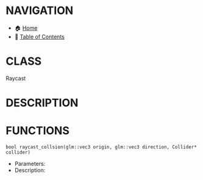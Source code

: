 # NAVIGATION
- 🏠 [Home](../../../README.md)
- 📖 [Table of Contents](../docs_Chapter_0.00_Welcome/doc_Chapter_0.10_Table_of_Contents.md)



# CLASS
Raycast

# DESCRIPTION

# FUNCTIONS

`bool raycast_collsion(glm::vec3 origin, glm::vec3 direction, Collider* collider)`
- Parameters:
- Description: 